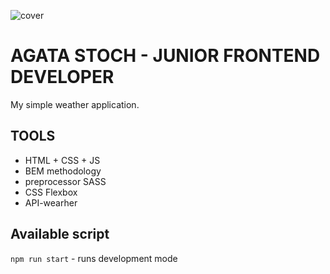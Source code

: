 ![cover](https://agatas23.github.io/it-rains/cover.png)

# AGATA STOCH - JUNIOR FRONTEND DEVELOPER

My simple weather application.

## TOOLS

- HTML + CSS + JS
- BEM methodology
- preprocessor SASS
- CSS Flexbox
- API-wearher

## Available script

`npm run start` - runs development mode
